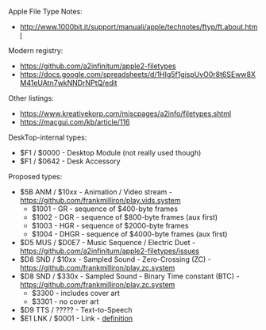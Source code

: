 Apple File Type Notes:

* http://www.1000bit.it/support/manuali/apple/technotes/ftyp/ft.about.html

Modern registry:

* https://github.com/a2infinitum/apple2-filetypes
* https://docs.google.com/spreadsheets/d/1HIg5f1gispUvO0r8t6SEww8XM41eUAtn7wkNNDrNPtQ/edit

Other listings:

* https://www.kreativekorp.com/miscpages/a2info/filetypes.shtml
* https://macgui.com/kb/article/116

DeskTop-internal types:

* $F1 / $0000 - Desktop Module (not really used though)
* $F1 / $0642 - Desk Accessory

Proposed types:

* $5B ANM / $10xx - Animation / Video stream - https://github.com/frankmilliron/play.vids.system
  * $1001 - GR - sequence of $400-byte frames
  * $1002 - DGR - sequence of $800-byte frames (aux first)
  * $1003 - HGR - sequence of $2000-byte frames
  * $1004 - DHGR - sequence of $4000-byte frames (aux first)
* $D5 MUS / $D0E7 - Music Sequence / Electric Duet - https://github.com/a2infinitum/apple2-filetypes/issues
* $D8 SND / $10xx - Sampled Sound - Zero-Crossing (ZC) - https://github.com/frankmilliron/play.zc.system
* $D8 SND / $330x - Sampled Sound - Binary Time constant (BTC) - https://github.com/frankmilliron/play.zc.system
  * $3300 - includes cover art
  * $3301 - no cover art
* $D9 TTS / ????? - Text-to-Speech
* $E1 LNK / $0001 - Link - [definition](../../docs/Link_File_Format.md)
